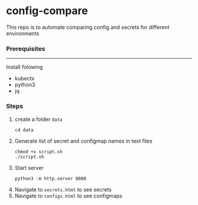 # config-compare
This repo is to automate comparing config and secrets for different environments

### Prerequisites
---------------
Install folowing
- kubectx
- python3
- jq

### Steps
1. create a folder `data`
    ```
    cd data
    ```
1. Generate list of secret and configmap names in text files
    ```
    chmod +x script.sh
    ./script.sh
    ```
2. Start server
    ```
    python3 -m http.server 8080
    ```
3. Navigate to `secrets.html` to see secrets
4. Navigate to `configs.html` to see configmaps
